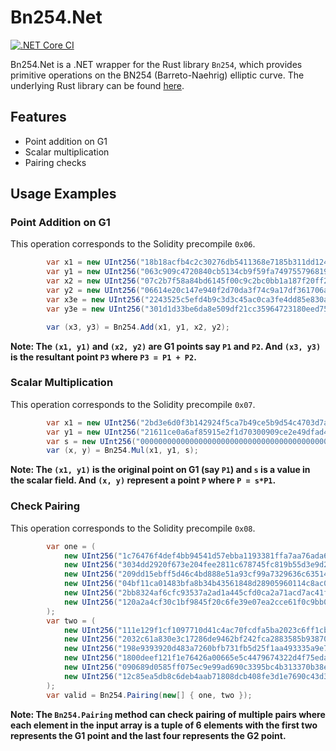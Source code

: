 # Bn254.Net

[![.NET Core CI](https://github.com/gldeng/Bn254.Net/actions/workflows/ci.yml/badge.svg)](https://github.com/gldeng/Bn254.Net/actions/workflows/ci.yml)

Bn254.Net is a .NET wrapper for the Rust library `Bn254`, which provides primitive operations on the BN254 (Barreto-Naehrig) elliptic curve. The underlying Rust library can be found [here](https://github.com/gldeng/libbn254).

## Features

- Point addition on G1
- Scalar multiplication
- Pairing checks

## Usage Examples

### Point Addition on G1

This operation corresponds to the Solidity precompile `0x06`.

```csharp
        var x1 = new UInt256("18b18acfb4c2c30276db5411368e7185b311dd124691610c5d3b74034e093dc9");
        var y1 = new UInt256("063c909c4720840cb5134cb9f59fa749755796819658d32efc0d288198f37266");
        var x2 = new UInt256("07c2b7f58a84bd6145f00c9c2bc0bb1a187f20ff2c92963a88019e7c6a014eed");
        var y2 = new UInt256("06614e20c147e940f2d70da3f74c9a17df361706a4485c742bd6788478fa17d7");
        var x3e = new UInt256("2243525c5efd4b9c3d3c45ac0ca3fe4dd85e830a4ce6b65fa1eeaee202839703");
        var y3e = new UInt256("301d1d33be6da8e509df21cc35964723180eed7532537db9ae5e7d48f195c915");

        var (x3, y3) = Bn254.Add(x1, y1, x2, y2);
```
**Note: The `(x1, y1)` and `(x2, y2)` are G1 points say `P1` and `P2`. And `(x3, y3)` is the resultant point `P3` where `P3 = P1 + P2`.**

### Scalar Multiplication

This operation corresponds to the Solidity precompile `0x07`.

```csharp
        var x1 = new UInt256("2bd3e6d0f3b142924f5ca7b49ce5b9d54c4703d7ae5648e61d02268b1a0a9fb7");
        var y1 = new UInt256("21611ce0a6af85915e2f1d70300909ce2e49dfad4a4619c8390cae66cefdb204");
        var s = new UInt256("00000000000000000000000000000000000000000000000011138ce750fa15c2");
        var (x, y) = Bn254.Mul(x1, y1, s);
```

**Note: The `(x1, y1)` is the original point on G1 (say `P1`) and `s` is a value in the scalar field. And `(x, y)` represent a point `P` where `P = s*P1`.**

### Check Pairing

This operation corresponds to the Solidity precompile `0x08`.

```csharp
        var one = (
            new UInt256("1c76476f4def4bb94541d57ebba1193381ffa7aa76ada664dd31c16024c43f59"),
            new UInt256("3034dd2920f673e204fee2811c678745fc819b55d3e9d294e45c9b03a76aef41"),
            new UInt256("209dd15ebff5d46c4bd888e51a93cf99a7329636c63514396b4a452003a35bf7"),
            new UInt256("04bf11ca01483bfa8b34b43561848d28905960114c8ac04049af4b6315a41678"),
            new UInt256("2bb8324af6cfc93537a2ad1a445cfd0ca2a71acd7ac41fadbf933c2a51be344d"),
            new UInt256("120a2a4cf30c1bf9845f20c6fe39e07ea2cce61f0c9bb048165fe5e4de877550")
        );
        var two = (
            new UInt256("111e129f1cf1097710d41c4ac70fcdfa5ba2023c6ff1cbeac322de49d1b6df7c"),
            new UInt256("2032c61a830e3c17286de9462bf242fca2883585b93870a73853face6a6bf411"),
            new UInt256("198e9393920d483a7260bfb731fb5d25f1aa493335a9e71297e485b7aef312c2"),
            new UInt256("1800deef121f1e76426a00665e5c4479674322d4f75edadd46debd5cd992f6ed"),
            new UInt256("090689d0585ff075ec9e99ad690c3395bc4b313370b38ef355acdadcd122975b"),
            new UInt256("12c85ea5db8c6deb4aab71808dcb408fe3d1e7690c43d37b4ce6cc0166fa7daa")
        );
        var valid = Bn254.Pairing(new[] { one, two });
```

**Note: The `Bn254.Pairing` method can check pairing of multiple pairs where each element in the input array is a tuple of 6 elements with the first two represents the G1 point and the last four represents the G2 point.**

